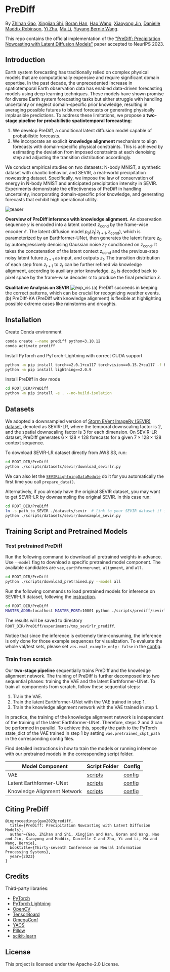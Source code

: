 # PreDiff

By [Zhihan Gao](https://scholar.google.com/citations?user=P6ACUAUAAAAJ), 
[Xingjian Shi](https://github.com/sxjscience), 
[Boran Han](https://scholar.google.com/citations?user=Prwxh24AAAAJ), 
[Hao Wang](http://www.wanghao.in/), 
[Xiaoyong Jin](https://scholar.google.com/citations?user=EWiYf7YAAAAJ), 
[Danielle Maddix Robinson](https://dcmaddix.github.io/),
[Yi Zhu](https://bryanyzhu.github.io/), 
[Mu Li](https://github.com/mli), 
[Yuyang Bernie Wang](http://web.mit.edu/~ywang02/www/).

This repo contains the official implementation of the ["PreDiff: Precipitation Nowcasting with Latent Diffusion Models"](https://openreview.net/pdf?id=Gh67ZZ6zkS) paper accepted to NeurIPS 2023.

## Introduction
Earth system forecasting has traditionally relied on complex physical models that are computationally expensive and require significant domain expertise. 
In the past decade, the unprecedented increase in spatiotemporal Earth observation data has enabled data-driven forecasting models using deep learning techniques. 
These models have shown promise for diverse Earth system forecasting tasks but either struggle with handling uncertainty or neglect domain-specific prior knowledge, resulting in averaging possible futures to blurred forecasts or generating physically implausible predictions. 
To address these limitations, we propose a **two-stage pipeline for probabilistic spatiotemporal forecasting**: 
1) We develop PreDiff, a conditional latent diffusion model capable of probabilistic forecasts. 
2) We incorporate an explicit **knowledge alignment** mechanism to align forecasts with domain-specific physical constraints. This is achieved by estimating the deviation from imposed constraints at each denoising step and adjusting the transition distribution accordingly. 

We conduct empirical studies on two datasets: N-body MNIST, a synthetic dataset with chaotic behavior, and SEVIR, a real-world precipitation nowcasting dataset. 
Specifically, we impose the law of conservation of energy in N-body MNIST and anticipated precipitation intensity in SEVIR. 
Experiments demonstrate the effectiveness of PreDiff in handling uncertainty, incorporating domain-specific prior knowledge, and generating forecasts that exhibit high operational utility.  

![teaser](figures/method/teaser_v1.png)

**Overview of PreDiff inference with knowledge alignment.**
An observation sequence $y$ is encoded into a latent context $z_{\text{cond}}$ by the frame-wise encoder $\mathcal{E}$. 
The latent diffusion model $p_\theta(z_t|z_{t+1}, z_{\text{cond}})$, which is parameterized by an Earthformer-UNet, then generates the latent future $z_0$ by autoregressively denoising Gaussian noise $z_T$ conditioned on $z_{\text{cond}}$.
It takes the concatenation of the latent context $z_{\text{cond}}$ and the previous-step noisy latent future $z_{t+1}$ as input, and outputs $z_t$.
The transition distribution of each step from $z_{t+1}$ to $z_t$ can be further refined via knowledge alignment, according to auxiliary prior knowledge.
$z_0$ is decoded back to pixel space by the frame-wise decoder $\mathcal{D}$ to produce the final prediction $\hat{x}$.

**Qualitative Analysis on SEVIR**
![exp_vis](figures/exp/sevir_vis_both_v2.png)
(a) PreDiff succeeds in keeping the correct patterns, which can be crucial for recognizing weather events.
(b) PreDiff-KA (PreDiff with knowledge alignment) is flexible at highlighting possible extreme cases like rainstorms and droughts.

## Installation
Create Conda environment
```bash
conda create --name prediff python=3.10.12
conda activate prediff
```
Install PyTorch and PyTorch-Lightning with correct CUDA support
```bash
python -m pip install torch==2.0.1+cu117 torchvision==0.15.2+cu117 -f https://download.pytorch.org/whl/torch_stable.html
python -m pip install lightning==2.0.9
```
Install PreDiff in dev mode
```bash
cd ROOT_DIR/PreDiff
python -m pip install -e . --no-build-isolation
```

## Datasets
We adopted a downsampled version of [Storm EVent ImageRy (SEVIR) dataset](https://sevir.mit.edu/), denoted as SEVIR-LR, where the temporal downscaling factor is 2, and the spatial downscaling factor is 3 for each dimension. 
On SEVIR-LR dataset, PreDiff generates $6\times 128\times 128$ forecasts for a given $7\times 128\times 128$ context sequence.

To download SEVIR-LR dataset directly from AWS S3, run:
```bash
cd ROOT_DIR/PreDiff
python ./scripts/datasets/sevir/download_sevirlr.py
```
We can also let the [`SEVIRLightningDataModule`](./src/prediff/datasets/sevir/sevir_torch_wrap.py) do it for you automatically the first time you call `prepare_data()`.

Alternatively, if you already have the original SEVIR dataset, you may want to get SEVIR-LR by downsampling the original SEVIR. In this case run:
```bash
cd ROOT_DIR/PreDiff
ln -s path_to_SEVIR ./datasets/sevir  # link to your SEVIR dataset if it is not in `ROOT_DIR/PreDiff/datasets`
python ./scripts/datasets/sevir/downsample_sevir.py
```

## Training Script and Pretrained Models
### Test pretrained PreDiff
Run the following command to download all pretrained weights in advance. 
Use `--model` flag to download a specific pretrained model component. 
The available candidates are `vae`, `earthformerunet`, `alignment`, and `all`.
```bash
cd ROOT_DIR/PreDiff
python ./scripts/download_pretrained.py --model all
``` 

Run the following commands to load pretrained models for inference on SEVIR-LR dataset, following the [instruction](./scripts/prediff/sevirlr/README.md).
```bash
cd ROOT_DIR/PreDiff
MASTER_ADDR=localhost MASTER_PORT=10001 python ./scripts/prediff/sevirlr/train_sevirlr_prediff.py --gpus 2 --pretrained --save tmp_sevirlr_prediff
```
The results will be saved to directory `ROOT_DIR/PreDiff/experiments/tmp_sevirlr_prediff`.

Notice that since the inference is extremely time-consuming, the inference is only done for those example sequences for visualization. 
To evaluate the whole val/test sets, please set `vis.eval_example_only: false` in the [config](./scripts/prediff/sevirlr/cfg.yaml).

### Train from scratch
Our **two-stage pipeline** sequentially trains PreDiff and the knowledge alignment network. 
The training of PreDiff is further decomposed into two sequential phases: training the VAE and the latent Earthformer-UNet. 
To train all components from scratch, follow these sequential steps: 
1. Train the VAE.
2. Train the latent Earthformer-UNet with the VAE trained in step 1.
3. Train the knowledge alignment network with the VAE trained in step 1.

In practice, the training of the knowledge alignment network is independent of the training of the latent Earthformer-UNet. 
Therefore, steps 2 and 3 can be performed in parallel. 
To achieve this, specify the path to the PyTorch state_dict of the VAE trained in step 1 by setting `vae.pretrained_ckpt_path` in the corresponding config files.  

Find detailed instructions in how to train the models or running inference with our pretrained models in the corresponding script folder.

| Model Component             | Script Folder                          | Config                                                          |
|-----------------------------|----------------------------------------|-----------------------------------------------------------------|
| VAE                         | [scripts](./scripts/vae/sevirlr)       | [config](./scripts/vae/sevirlr/vae_sevirlr_v1.yaml)             |
| Latent Earthformer-UNet     | [scripts](./scripts/prediff/sevirlr)   | [config](./scripts/prediff/sevirlr/prediff_sevirlr_v1.yaml)     |
| Knowledge Alignment Network | [scripts](./scripts/alignment/sevirlr) | [config](./scripts/alignment/sevirlr/alignment_sevirlr_v1.yaml) |

## Citing PreDiff

```
@inproceedings{gao2023prediff,
  title={PreDiff: Precipitation Nowcasting with Latent Diffusion Models},
  author={Gao, Zhihan and Shi, Xingjian and Han, Boran and Wang, Hao and Jin, Xiaoyong and Maddix, Danielle C and Zhu, Yi and Li, Mu and Wang, Bernie},
  booktitle={Thirty-seventh Conference on Neural Information Processing Systems},
  year={2023}
}
```

## Credits
Third-party libraries:
- [PyTorch](https://pytorch.org/)
- [PyTorch Lightning](https://lightning.ai/)
- [OpenCV](https://opencv.org/)
- [TensorBoard](https://www.tensorflow.org/tensorboard)
- [OmegaConf](https://github.com/omry/omegaconf)
- [YACS](https://github.com/rbgirshick/yacs)
- [Pillow](https://python-pillow.org/)
- [scikit-learn](https://scikit-learn.org/stable/)

## License

This project is licensed under the Apache-2.0 License.
